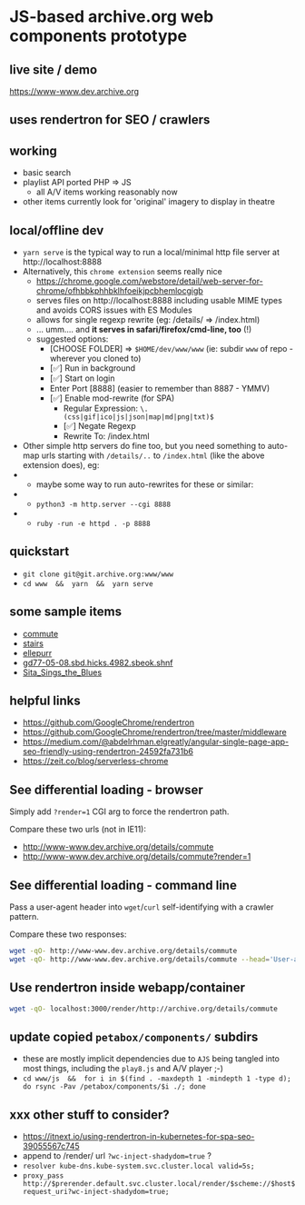 # JS-based archive.org web components prototype

## live site / demo
https://www-www.dev.archive.org

## uses rendertron for SEO / crawlers

## working
- basic search
- playlist API ported PHP => JS
  - all A/V items working reasonably now
- other items currently look for 'original' imagery to display in theatre

## local/offline dev
- `yarn serve` is the typical way to run a local/minimal http file server at http://localhost:8888
- Alternatively, this `chrome extension` seems really nice
  - https://chrome.google.com/webstore/detail/web-server-for-chrome/ofhbbkphhbklhfoeikjpcbhemlocgigb
  - serves files on http://localhost:8888 including usable MIME types and avoids CORS issues with ES Modules
  - allows for single regexp rewrite (eg: /details/ => /index.html)
  - ... umm.... and **it serves in safari/firefox/cmd-line, too** (!)
  - suggested options:
    - [CHOOSE FOLDER] => `$HOME/dev/www/www` (ie: subdir `www` of repo - wherever you cloned to)
    - [✅] Run in background
    - [✅] Start on login
    - Enter Port [8888] (easier to remember than 8887 - YMMV)
    - [✅] Enable mod-rewrite (for SPA)
      - Regular Expression: `\.(css|gif|ico|js|json|map|md|png|txt)$`
      - [✅] Negate Regexp
      - Rewrite To: /index.html
- Other simple http servers do fine too, but you need something to auto-map urls starting with `/details/..` to `/index.html` (like the above extension does), eg:
-   - maybe some way to run auto-rewrites for these or similar:
-   - `python3 -m http.server --cgi 8888`
-   - `ruby -run -e httpd . -p 8888`


## quickstart
- `git clone git@git.archive.org:www/www`
- `cd www  &&  yarn  &&  yarn serve`


## some sample items
- [commute](http://www-www.dev.archive.org/details/commute)
- [stairs](http://www-www.dev.archive.org/details/stairs)
- [ellepurr](http://www-www.dev.archive.org/details/elleurr)
- [gd77-05-08.sbd.hicks.4982.sbeok.shnf](http://www-www.dev.archive.org/details/gd77-05-08.sbd.hicks.4982.sbeok.shnf)
- [Sita_Sings_the_Blues](http://www-www.dev.archive.org/details/Sita_Sings_the_Blues)

## helpful links
- https://github.com/GoogleChrome/rendertron
- https://github.com/GoogleChrome/rendertron/tree/master/middleware
- https://medium.com/@abdelrhman.elgreatly/angular-single-page-app-seo-friendly-using-rendertron-24592fa731b6
- https://zeit.co/blog/serverless-chrome


## See differential loading - browser
Simply add `?render=1` CGI arg to force the rendertron path.

Compare these two urls (not in IE11):
- http://www-www.dev.archive.org/details/commute
- http://www-www.dev.archive.org/details/commute?render=1

## See differential loading - command line
Pass a user-agent header into `wget`/`curl` self-identifying with a crawler pattern.

Compare these two responses:
```bash
wget -qO- http://www-www.dev.archive.org/details/commute
wget -qO- http://www-www.dev.archive.org/details/commute --head='User-agent: Googlebot'
```

## Use rendertron inside webapp/container
```bash
wget -qO- localhost:3000/render/http://archive.org/details/commute
```

## update copied `petabox/components/` subdirs
- these are mostly implicit dependencies due to `AJS` being tangled into most things, including the `play8.js` and A/V player ;-)
- `cd www/js  &&  for i in $(find . -maxdepth 1 -mindepth 1 -type d); do rsync -Pav /petabox/components/$i ./; done`

## xxx other stuff to consider?
- https://itnext.io/using-rendertron-in-kubernetes-for-spa-seo-39055567c745
- append to /render/ url `?wc-inject-shadydom=true` ?
- `resolver kube-dns.kube-system.svc.cluster.local valid=5s;`
- `proxy_pass http://$prerender.default.svc.cluster.local/render/$scheme://$host$request_uri?wc-inject-shadydom=true;`


